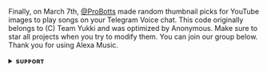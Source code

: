 Finally, on March 7th, [@ProBotts](https://github.com/TheTeamAlexa) made random thumbnail picks for YouTube images to play songs on your Telegram Voice chat. This code originally belongs to (C) Team Yukki and was optimized by Anonymous. Make sure to star all projects when you try to modify them. You can join our group below. Thank you for using Alexa Music.
<details>
<summary><b>sᴜᴘᴘᴏʀᴛ</b></summary>
<br>

# ❤️ Support<
<a href="https://t.me/ProBotts"><img src="https://img.shields.io/badge/Join-Telegram%20Channel-red.svg?logo=Telegram"></a>
<a href="https://t.me/ProBotGc"><img src="https://img.shields.io/badge/Join-Telegram%20Group-blue.svg?logo=telegram"></a>

</details>
